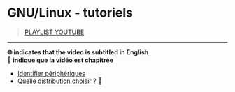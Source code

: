 # GNU/Linux - tutoriels

> [PLAYLIST YOUTUBE](https://www.youtube.com/playlist?list=PLrSOXFDHBtfFqy8rly2PTIhzKHVOOucPo)

---

**🌐 indicates that the video is subtitled in English**<br>
**🔢 indique que la vidéo est chapitrée**

+ [Identifier périphériques](https://www.youtube.com/watch?v=MCCCxmfNTJo)
+ [Quelle distribution choisir ?](https://www.youtube.com/watch?v=6w2jBj8m7-8) 🔢
